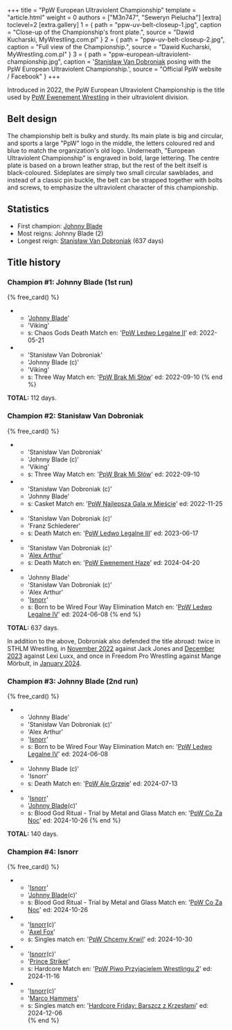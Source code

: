+++
title = "PpW European Ultraviolent Championship"
template = "article.html"
weight = 0
authors = ["M3n747", "Seweryn Pielucha"]
[extra]
toclevel=2
[extra.gallery]
1 = { path = "ppw-uv-belt-closeup-1.jpg", caption = "Close-up of the Championship's front plate.", source = "Dawid Kucharski, MyWrestling.com.pl" }
2 = { path = "ppw-uv-belt-closeup-2.jpg", caption = "Full view of the Championship.", source = "Dawid Kucharski, MyWrestling.com.pl" }
3 = { path = "ppw-european-ultraviolent-championship.jpg", caption = '[Stanisław Van Dobroniak](@/w/stanislaw-van-dobroniak.md) posing with the PpW European Ultraviolent Championship.', source = "Official PpW website / Facebook" }
+++

Introduced in 2022, the PpW European Ultraviolent Championship is the title used by [PpW Ewenement Wrestling](@/o/ppw.md) in their ultraviolent division.

<!-- more -->

## Belt design

The championship belt is bulky and sturdy. Its main plate is big and circular, and sports a large "PpW" logo in the middle, the letters coloured red and blue to match the organization's old logo.
Underneath, "European Ultraviolent Championship" is engraved in bold, large lettering.
The centre plate is based on a brown leather strap, but the rest of the belt itself is black-coloured.
Sideplates are simply two small circular sawblades, and instead of a classic pin buckle, the belt can be strapped together with bolts and screws, to emphasize the ultraviolent character of this championship.

## Statistics

* First champion: [Johnny Blade](@/w/johnny-blade.md)
* Most reigns: Johnny Blade (2)
* Longest reign: [Stanisław Van Dobroniak](@/w/stanislaw-van-dobroniak.md) (637 days)

## Title history

### Champion #1: Johnny Blade (1st run)

{% free_card() %}
- - '[Johnny Blade](@/w/johnny-blade.md)'
  - 'Viking'
  - s: Chaos Gods Death Match
    en: '[PpW Ledwo Legalne II](@/e/ppw/2022-05-21-ppw-ledwo-legalne-ii.md)'
    ed: 2022-05-21
- - 'Stanisław Van Dobroniak'
  - 'Johnny Blade (c)'
  - 'Viking'
  - s: Three Way Match
    en: '[PpW Brak Mi Słów](@/e/ppw/2022-09-10-ppw-brak-mi-slow.md)'
    ed: 2022-09-10
{% end %}

**TOTAL:** 112 days.

### Champion #2: Stanisław Van Dobroniak

{% free_card() %}
- - 'Stanisław Van Dobroniak'
  - 'Johnny Blade (c)'
  - 'Viking'
  - s: Three Way Match
    en: '[PpW Brak Mi Słów](@/e/ppw/2022-09-10-ppw-brak-mi-slow.md)'
    ed: 2022-09-10
- - 'Stanisław Van Dobroniak (c)'
  - 'Johnny Blade'
  - s: Casket Match
    en: '[PpW Najlepsza Gala w Mieście](@/e/ppw/2022-11-25-ppw-najlepsza-gala-w-miescie.md)'
    ed: 2022-11-25
- - 'Stanisław Van Dobroniak (c)'
  - 'Franz Schlederer'
  - s: Death Match
    en: '[PpW Ledwo Legalne III](@/e/ppw/2023-06-17-ppw-ledwo-legalne-3.md)'
    ed: 2023-06-17
- - 'Stanisław Van Dobroniak (c)'
  - '[Alex Arthur](@/w/alex-arthur.md)'
  - s: Death Match
    en: '[PpW Ewenement Haze](@/e/ppw/2024-04-20-ppw-ewenement-haze.md)'
    ed: 2024-04-20
- - 'Johnny Blade'
  - 'Stanisław Van Dobroniak (c)'
  - 'Alex Arthur'
  - '[Isnorr](@/w/isnorr.md)'
  - s: Born to be Wired Four Way Elimination Match
    en: '[PpW Ledwo Legalne IV](@/e/ppw/2024-06-08-ppw-ledwo-legalne-4.md)'
    ed: 2024-06-08
{% end %}

**TOTAL:** 637 days.

In addition to the above, Dobroniak also defended the title abroad: twice in STHLM Wrestling, in [November 2022](https://www.cagematch.net/?id=1&nr=355802) against Jack Jones and [December 2023](https://www.cagematch.net/?id=1&nr=381560) against Lexi Luxx, and once in Freedom Pro Wrestling against Mange Mörbult, in [January 2024](https://www.cagematch.net/?id=1&nr=389324).

### Champion #3: Johnny Blade (2nd run)

{% free_card() %}
- - 'Johnny Blade'
  - 'Stanisław Van Dobroniak (c)'
  - 'Alex Arthur'
  - '[Isnorr](@/w/isnorr.md)'
  - s: Born to be Wired Four Way Elimination Match
    en: '[PpW Ledwo Legalne IV](@/e/ppw/2024-06-08-ppw-ledwo-legalne-4.md)'
    ed: 2024-06-08
- - 'Johnny Blade (c)'
  - 'Isnorr'
  - s: Death Match 
    en: '[PpW Ale Grzeje](@/e/ppw/2024-07-13-ppw-ale-grzeje.md)'
    ed: 2024-07-13
- - '[Isnorr](@/w/isnorr.md)'
  - '[Johnny Blade](@/w/johnny-blade.md)(c)'
  - s: Blood God Ritual - Trial by Metal and Glass Match
    en: '[PpW Co Za Noc](@/e/ppw/2024-10-26-ppw-co-za-noc.md)'
    ed: 2024-10-26
{% end %}

**TOTAL:** 140 days.

### Champion #4: Isnorr

{% free_card() %}
- - '[Isnorr](@/w/isnorr.md)'
  - '[Johnny Blade](@/w/johnny-blade.md)(c)'
  - s: Blood God Ritual - Trial by Metal and Glass Match
    en: '[PpW Co Za Noc](@/e/ppw/2024-10-26-ppw-co-za-noc.md)'
    ed: 2024-10-26
- - '[Isnorr](@/w/isnorr.md)(c)'
  - '[Axel Fox](@/w/axel-fox.md)'
  - s: Singles match
    en: '[PpW Chcemy Krwi!](@/e/ppw/2024-10-30-ppw-chcemy-krwi.md)'
    ed: 2024-10-30
- - '[Isnorr](@/w/isnorr.md)(c)'
  - '[Prince Striker](@/w/royal-striker.md)'
  - s: Hardcore Match
    en: '[PpW Piwo Przyjacielem Wrestlingu 2](@/e/ppw/2024-11-15-ppw-piwo-przyjacielem-wrestlingu-2.md)'
    ed: 2024-11-16
- - '[Isnorr](@/w/isnorr.md)(c)'
  - '[Marco Hammers](@/w/marco-hammers.md)'
  - s: Singles match
    en: '[Hardcore Friday: Barszcz z Krzesłami](@/e/ppw/2024-12-06-ppw-hardcore-friday-barszcz-z-krzeslami.md)'
    ed: 2024-12-06    
{% end %}
